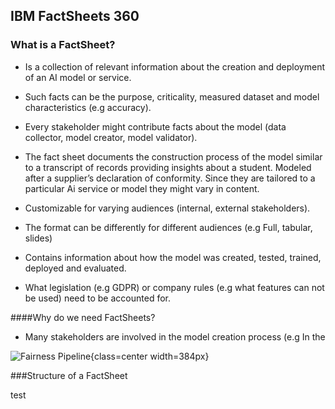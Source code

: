 ## IBM FactSheets 360
### What is a FactSheet?
* Is a collection of relevant information about the creation and deployment of an AI model or service. 
* Such facts can be the purpose, criticality, measured dataset and model characteristics (e.g accuracy).
* Every stakeholder might contribute facts about the model (data collector, model creator, model validator).
* The fact sheet documents the construction process of the model similar to a transcript of records providing insights about a student. Modeled after a supplier’s declaration of conformity. Since they are tailored to a particular Ai service or model they might vary in content.

* Customizable for varying audiences (internal, external stakeholders).
* The format can be differently for different audiences (e.g Full, tabular, slides)
* Contains information about how the model was created, tested, trained, deployed and evaluated.
* What legislation (e.g GDPR) or company rules (e.g what features can not be used) need to be accounted for.

####Why do we need FactSheets?
* Many stakeholders are involved in the model creation process (e.g In the 

![Fairness Pipeline](Images/ai-factsheet-example.png){class=center width=384px}

###Structure of a FactSheet

test